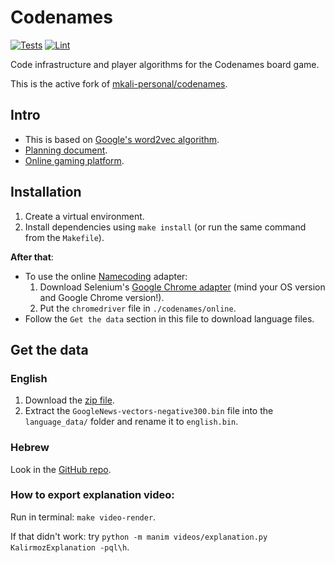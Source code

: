# Codenames

[![Tests](https://github.com/asaf-kali/codenames/actions/workflows/tests.yml/badge.svg)](https://github.com/asaf-kali/codenames/actions/workflows/tests.yml)
[![Lint](https://github.com/asaf-kali/codenames/actions/workflows/lint.yml/badge.svg)](https://github.com/asaf-kali/codenames/actions/workflows/lint.yml)

[//]: # ([![Video]&#40;https://github.com/asaf-kali/codenames/actions/workflows/video.yml/badge.svg&#41;]&#40;https://github.com/asaf-kali/codenames/actions/workflows/video.yml&#41;)

Code infrastructure and player algorithms for the Codenames board game.

This is the active fork of [mkali-personal/codenames](https://github.com/mkali-personal/codenames).

## Intro

* This is based on [Google's word2vec algorithm](https://code.google.com/archive/p/word2vec/).
* [Planning document](https://docs.google.com/presentation/d/1RBwIRRtiqs30q3cF3HOAIZLEH6HoPZ_lY_x7SrbBfrc/edit#slide=id.p).
* [Online gaming platform]().

## Installation

1. Create a virtual environment.
2. Install dependencies using `make install` (or run the same command from the `Makefile`).

**After that**:

* To use the online [Namecoding](https://namecoding.herokuapp.com/) adapter:
    1. Download Selenium's [Google Chrome adapter](https://selenium-python.readthedocs.io/installation.html#drivers)
       (mind your OS version and Google Chrome version!).
    2. Put the `chromedriver` file in `./codenames/online`.
* Follow the `Get the data` section in this file to download language files.

## Get the data

### English

1. Download the [zip file](https://drive.google.com/file/d/0B7XkCwpI5KDYNlNUTTlSS21pQmM/edit?usp=sharing).
2. Extract the `GoogleNews-vectors-negative300.bin` file into the `language_data/`
   folder and rename it to `english.bin`.

### Hebrew

Look in the [GitHub repo](https://github.com/Ronshm/hebrew-word2vec).

### How to export explanation video:
Run in terminal: `make video-render`.

If that didn't work: try `python -m manim videos/explanation.py KalirmozExplanation -pql\h`.
